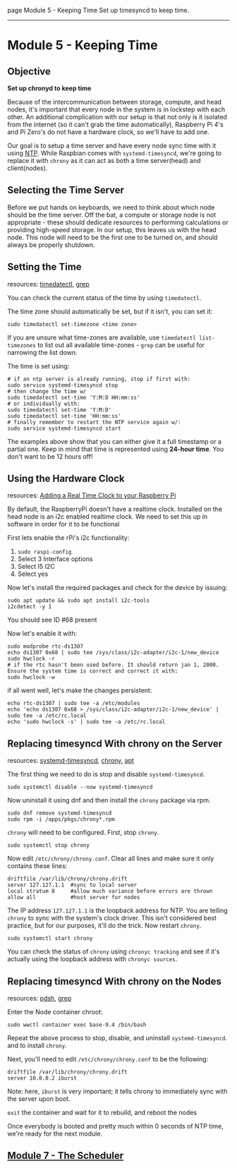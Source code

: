 page
Module 5 - Keeping Time
Set up timesyncd to keep time.

---

# Module 5 - Keeping Time

## Objective

**Set up chronyd to keep time**

Because of the intercommunication between storage, compute, and head nodes, it's important that every node in the system is in lockstep with each other. An additional complication with our setup is that not only is it isolated from the internet (so it can't grab the time automatically), Raspberry Pi 4's and Pi Zero's do not have a hardware clock, so we'll have to add one.

Our goal is to setup a time server and have every node sync time with it using [NTP](https://en.wikipedia.org/wiki/Network_Time_Protocol). While Raspbian comes with `systemd-timesyncd`, we're going to replace it with `chrony` as it can act as both a time server(head) and client(nodes).

## Selecting the Time Server

Before we put hands on keyboards, we need to think about which node should be the time server. Off the bat, a compute or storage node is not appropriate - these should dedicate resources to performing calculations or providing high-speed storage. In our setup, this leaves us with the head node. This node will need to be the first one to be turned on, and should always be properly shutdown.

## Setting the Time

<span class="small">resources:
[timedatectl](https://www.freedesktop.org/software/systemd/man/timedatectl.html),
[grep](https://linux.die.net/man/1/grep)
</span>

You can check the current status of the time by using `timedatectl`.

The time zone should automatically be set, but if it isn't, you can set it:

```
sudo timedatectl set-timezone <time zone>
```

If you are unsure what time-zones are available, use `timedatectl list-timezones` to list out all available time-zones - `grep` can be useful for narrowing the list down.

The time is set using:

```
# if an ntp server is already running, stop if first with:
sudo service systemd-timesyncd stop
# then change the time w/
sudo timedatectl set-time 'Y:M:D HH:mm:ss'
# or individually with: 
sudo timedatectl set-time 'Y:M:D'
sudo timedatectl set-time 'HH:mm:ss'
# finally remember to restart the NTP service again w/:
sudo service systemd-timesyncd start
```

The examples above show that you can either give it a full timestamp or a partial one. Keep in mind that time is represented using **24-hour time**. You don't want to be 12 hours off!

## Using the Hardware Clock

<span class="small">resources:
[Adding a Real Time Clock to your Raspberry Pi](https://thepihut.com/blogs/raspberry-pi-tutorials/17209332-adding-a-real-time-clock-to-your-raspberry-pi)
</span>

By default, the RaspberryPi doesn't have a realtime clock. Installed on the head node is an i2c enabled realtime clock. We need to set this up in software in order for it to be functional

First lets enable the rPi's i2c functionality:
1. `sudo raspi-config`
2. Select 3 Interface options
3. Select I5 I2C
4. Select yes

Now let's install the required packages and check for the device by issuing:
```
sudo apt update && sudo apt install i2c-tools
i2cdetect -y 1
```
You should see ID #68 present

Now let's enable it with:
```
sudo modprobe rtc-ds1307
echo ds1307 0x68 | sudo tee /sys/class/i2c-adapter/i2c-1/new_device
sudo hwclock -r
# if the rtc hasn't been used before. It should return jan 1, 2000. Ensure the system time is correct and correct it with:
sudo hwclock -w
```
if all went well, let's make the changes persistent:
```
echo rtc-ds1307 | sudo tee -a /etc/modules
echo 'echo ds1307 0x68 > /sys/class/i2c-adapter/i2c-1/new_device' | sudo tee -a /etc/rc.local
echo 'sudo hwclock -s' | sudo tee -a /etc/rc.local
```


## Replacing timesyncd With chrony on the Server

<span class="small">resources:
[systemd-timesyncd](https://wiki.archlinux.org/title/Systemd-timesyncd),
[chrony](https://chrony-project.org),
[apt](https://linux.die.net/man/8/apt)
</span>

The first thing we need to do is stop and disable `systemd-timesyncd`.

```
sudo systemctl disable --now systemd-timesyncd
```

Now uninstall it using dnf and then install the `chrony` package via rpm.

```
sudo dnf remove systemd-timesyncd
sudo rpm -i /apps/pkgs/chrony*.rpm
```

`chrony` will need to be configured. First, stop `chrony`.

```
sudo systemctl stop chrony
```

Now edit `/etc/chrony/chrony.conf`. Clear all lines and make sure it only contains these lines:

```
driftfile /var/lib/chrony/chrony.drift
server 127.127.1.1  #sync to local server
local stratum 8     #allow much variance before errors are thrown
allow all           #host server for nodes
```

The IP address `127.127.1.1` is the loopback address for NTP. You are telling `chrony` to sync with the system's clock driver. This isn't considered best practice, but for our purposes, it'll do the trick. Now restart `chrony`.

```
sudo systemctl start chrony
```

You can check the status of `chrony` using `chronyc tracking` and see if it's actually using the loopback address with `chronyc sources`.

## Replacing timesyncd With chrony on the Nodes

<span class="small">resources:
[pdsh](https://linux.die.net/man/1/pdsh),
[grep](https://linux.die.net/man/1/grep)
</span>

Enter the Node container chroot:
```
sudo wwctl container exec base-9.4 /bin/bash
```

Repeat the above process to stop, disable, and uninstall `systemd-timesyncd`. and to install `chrony`. 
<!-- Do not do this on **'pi-hpc-terminal'**. -->

<!-- You can use `pdsh` from **'pi-hpc-head01'** to issue commands to the compute nodes all at once. Instead of `apt remove`, you will need to use `apt-get -y remove` as `pdsh` is non-interactive. The nodes are configured in a way that you will be allowed to use `sudo`. -->

<!-- Since this is the first time we're using pdsh, let's make sure that the node definitions in `/etc/genders` are correct. The only changes you should make are the numbers for nodes. Also, if storage nodes aren't present, comment out the line for storage -->

<!-- ```
pdsh -g nodes hostname
``` -->

Next, you'll need to edit `/etc/chrony/chrony.conf` to be the following:

```
driftfile /var/lib/chrony/chrony.drift
server 10.0.0.2 iburst
```

Note: here, `iburst` is very important; it tells chrony to immediately sync with the server upon boot.

<!-- Because `pdsh` is not interactive, you will have to end up logging into each node individually to edit those files. However, the config file has been shared under `/apps/configs` - you can use `pdsh` to copy that file where it needs to be. -->

<!-- ```
pdsh -g nodes sudo cp /apps/configs/chrony-client.conf /etc/chrony/chrony.conf
``` -->

<!-- Since this is the first time the nodes will have a timesync since they've been booted it, they'll be very off. You can force them to set the time to the server's time immediately by issuing:
```
pdsh -g nodes "sudo chronyc makestep"
``` -->

`exit` the container and wait for it to rebuild, and reboot the nodes

Once everybody is booted and pretty much within 0 seconds of NTP time, we're ready for the next module.

## [Module 7 - The Scheduler](module-7)
